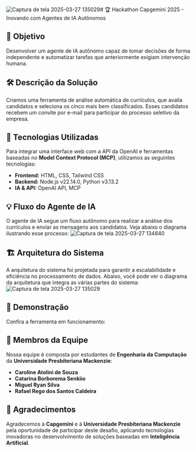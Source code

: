 ![Captura de tela 2025-03-27 135029](https://github.com/user-attachments/assets/76a988e1-3492-488a-90fa-e0bf481f7061)# 🏆 Hackathon Capgemini 2025 - Inovando com Agentes de IA Autônomos  

## 📌 Objetivo  
Desenvolver um agente de IA autônomo capaz de tomar decisões de forma independente e automatizar tarefas que anteriormente exigiam intervenção humana.  

## 🛠️ Descrição da Solução  
Criamos uma ferramenta de análise automática de currículos, que avalia candidatos e seleciona os cinco mais bem classificados. Esses candidatos recebem um convite por e-mail para participar do processo seletivo da empresa.  

## 🚀 Tecnologias Utilizadas  
Para integrar uma interface web com a API da OpenAI e ferramentas baseadas no **Model Context Protocol (MCP)**, utilizamos as seguintes tecnologias:  

- **Frontend:** HTML, CSS, Tailwind CSS  
- **Backend:** Node.js v22.14.0, Python v3.13.2  
- **IA & API:** OpenAI API, MCP  

## 💡 Fluxo do Agente de IA
O agente de IA segue um fluxo autônomo para realizar a análise dos currículos e enviar as mensagens aos candidatos. Veja abaixo o diagrama ilustrando esse processo:
![Captura de tela 2025-03-27 134840](https://github.com/user-attachments/assets/53678f7c-4350-4391-9188-478c45f3f941)

## 🏗️ Arquitetura do Sistema
A arquitetura do sistema foi projetada para garantir a escalabilidade e eficiência no processamento de dados. Abaixo, você pode ver o diagrama da arquitetura que integra as várias partes do sistema:
![Captura de tela 2025-03-27 135029](https://github.com/user-attachments/assets/43edd13d-8a60-41d8-909e-a96db3769ff1)

## 🎥 Demonstração  
Confira a ferramenta em funcionamento:  

## 👥 Membros da Equipe  
Nossa equipe é composta por estudantes de **Engenharia da Computação** da **Universidade Presbiteriana Mackenzie**:  

- **Caroline Atolini de Souza**  
- **Catarina Borborema Senkiio**  
- **Miguel Ryan Silva**  
- **Rafael Rego dos Santos Caldeira**  

## 🙌 Agradecimentos  
Agradecemos à **Capgemini** e à **Universidade Presbiteriana Mackenzie** pela oportunidade de participar deste desafio, aplicando tecnologias inovadoras no desenvolvimento de soluções baseadas em **Inteligência Artificial**.  
